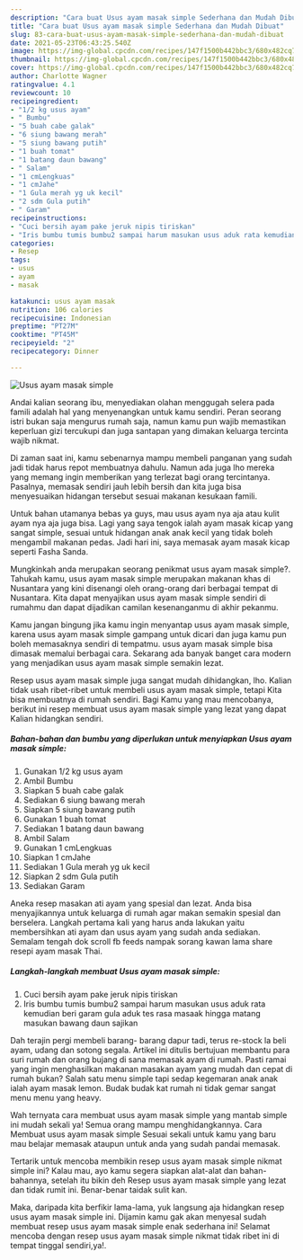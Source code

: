 ```yaml
---
description: "Cara buat Usus ayam masak simple Sederhana dan Mudah Dibuat"
title: "Cara buat Usus ayam masak simple Sederhana dan Mudah Dibuat"
slug: 83-cara-buat-usus-ayam-masak-simple-sederhana-dan-mudah-dibuat
date: 2021-05-23T06:43:25.540Z
image: https://img-global.cpcdn.com/recipes/147f1500b442bbc3/680x482cq70/usus-ayam-masak-simple-foto-resep-utama.jpg
thumbnail: https://img-global.cpcdn.com/recipes/147f1500b442bbc3/680x482cq70/usus-ayam-masak-simple-foto-resep-utama.jpg
cover: https://img-global.cpcdn.com/recipes/147f1500b442bbc3/680x482cq70/usus-ayam-masak-simple-foto-resep-utama.jpg
author: Charlotte Wagner
ratingvalue: 4.1
reviewcount: 10
recipeingredient:
- "1/2 kg usus ayam"
- " Bumbu"
- "5 buah cabe galak"
- "6 siung bawang merah"
- "5 siung bawang putih"
- "1 buah tomat"
- "1 batang daun bawang"
- " Salam"
- "1 cmLengkuas"
- "1 cmJahe"
- "1 Gula merah yg uk kecil"
- "2 sdm Gula putih"
- " Garam"
recipeinstructions:
- "Cuci bersih ayam pake jeruk nipis tiriskan"
- "Iris bumbu tumis bumbu2 sampai harum masukan usus aduk rata kemudian beri garam gula aduk tes rasa masaak hingga matang masukan bawang daun sajikan"
categories:
- Resep
tags:
- usus
- ayam
- masak

katakunci: usus ayam masak 
nutrition: 106 calories
recipecuisine: Indonesian
preptime: "PT27M"
cooktime: "PT45M"
recipeyield: "2"
recipecategory: Dinner

---
```



![Usus ayam masak simple](https://img-global.cpcdn.com/recipes/147f1500b442bbc3/680x482cq70/usus-ayam-masak-simple-foto-resep-utama.jpg)

Andai kalian seorang ibu, menyediakan olahan menggugah selera pada famili adalah hal yang menyenangkan untuk kamu sendiri. Peran seorang istri bukan saja mengurus rumah saja, namun kamu pun wajib memastikan keperluan gizi tercukupi dan juga santapan yang dimakan keluarga tercinta wajib nikmat.

Di zaman  saat ini, kamu sebenarnya mampu membeli panganan yang sudah jadi tidak harus repot membuatnya dahulu. Namun ada juga lho mereka yang memang ingin memberikan yang terlezat bagi orang tercintanya. Pasalnya, memasak sendiri jauh lebih bersih dan kita juga bisa menyesuaikan hidangan tersebut sesuai makanan kesukaan famili. 

Untuk bahan utamanya bebas ya guys, mau usus ayam nya aja atau kulit ayam nya aja juga bisa. Lagi yang saya tengok ialah ayam masak kicap yang sangat simple, sesuai untuk hidangan anak anak kecil yang tidak boleh mengambil makanan pedas. Jadi hari ini, saya memasak ayam masak kicap seperti Fasha Sanda.

Mungkinkah anda merupakan seorang penikmat usus ayam masak simple?. Tahukah kamu, usus ayam masak simple merupakan makanan khas di Nusantara yang kini disenangi oleh orang-orang dari berbagai tempat di Nusantara. Kita dapat menyajikan usus ayam masak simple sendiri di rumahmu dan dapat dijadikan camilan kesenanganmu di akhir pekanmu.

Kamu jangan bingung jika kamu ingin menyantap usus ayam masak simple, karena usus ayam masak simple gampang untuk dicari dan juga kamu pun boleh memasaknya sendiri di tempatmu. usus ayam masak simple bisa dimasak memalui berbagai cara. Sekarang ada banyak banget cara modern yang menjadikan usus ayam masak simple semakin lezat.

Resep usus ayam masak simple juga sangat mudah dihidangkan, lho. Kalian tidak usah ribet-ribet untuk membeli usus ayam masak simple, tetapi Kita bisa membuatnya di rumah sendiri. Bagi Kamu yang mau mencobanya, berikut ini resep membuat usus ayam masak simple yang lezat yang dapat Kalian hidangkan sendiri.

<!--inarticleads1-->

##### Bahan-bahan dan bumbu yang diperlukan untuk menyiapkan Usus ayam masak simple:

1. Gunakan 1/2 kg usus ayam
1. Ambil  Bumbu
1. Siapkan 5 buah cabe galak
1. Sediakan 6 siung bawang merah
1. Siapkan 5 siung bawang putih
1. Gunakan 1 buah tomat
1. Sediakan 1 batang daun bawang
1. Ambil  Salam
1. Gunakan 1 cmLengkuas
1. Siapkan 1 cmJahe
1. Sediakan 1 Gula merah yg uk kecil
1. Siapkan 2 sdm Gula putih
1. Sediakan  Garam


Aneka resep masakan ati ayam yang spesial dan lezat. Anda bisa menyajikannya untuk keluarga di rumah agar makan semakin spesial dan berselera. Langkah pertama kali yang harus anda lakukan yaitu membersihkan ati ayam dan usus ayam yang sudah anda sediakan. Semalam tengah dok scroll fb feeds nampak sorang kawan lama share resepi ayam masak Thai. 

<!--inarticleads2-->

##### Langkah-langkah membuat Usus ayam masak simple:

1. Cuci bersih ayam pake jeruk nipis tiriskan
1. Iris bumbu tumis bumbu2 sampai harum masukan usus aduk rata kemudian beri garam gula aduk tes rasa masaak hingga matang masukan bawang daun sajikan


Dah terajin pergi membeli barang- barang dapur tadi, terus re-stock la beli ayam, udang dan sotong segala. Artikel ini ditulis bertujuan membantu para suri rumah dan orang bujang di sana memasak ayam di rumah. Pasti ramai yang ingin menghasilkan makanan masakan ayam yang mudah dan cepat di rumah bukan? Salah satu menu simple tapi sedap kegemaran anak anak ialah ayam masak lemon. Budak budak kat rumah ni tidak gemar sangat menu menu yang heavy. 

Wah ternyata cara membuat usus ayam masak simple yang mantab simple ini mudah sekali ya! Semua orang mampu menghidangkannya. Cara Membuat usus ayam masak simple Sesuai sekali untuk kamu yang baru mau belajar memasak ataupun untuk anda yang sudah pandai memasak.

Tertarik untuk mencoba membikin resep usus ayam masak simple nikmat simple ini? Kalau mau, ayo kamu segera siapkan alat-alat dan bahan-bahannya, setelah itu bikin deh Resep usus ayam masak simple yang lezat dan tidak rumit ini. Benar-benar taidak sulit kan. 

Maka, daripada kita berfikir lama-lama, yuk langsung aja hidangkan resep usus ayam masak simple ini. Dijamin kamu gak akan menyesal sudah membuat resep usus ayam masak simple enak sederhana ini! Selamat mencoba dengan resep usus ayam masak simple nikmat tidak ribet ini di tempat tinggal sendiri,ya!.

